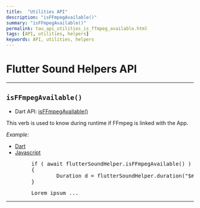 ```yaml
---
title:  "Utilities API"
description: "isFFmpegAvailable()"
summary: "isFFmpegAvailable()"
permalink: tau_api_utilities_is_ffmpeg_available.html
tags: [API, utilities, helpers]
keywords: API, utilities, helpers
---
```


# Flutter Sound Helpers API

----------------------------------------------------------------------------------------------------------------------------

## `isFFmpegAvailable()`

- Dart API: [isFFmpegAvailable()](pages/flutter-sound/api/helper/FlutterSoundHelper/isFFmpegAvailable.html)

This verb is used to know during runtime if FFmpeg is linked with the App.

*Example:*
<ul id="profileTabs" class="nav nav-tabs">
    <li class="active"><a href="#dart" data-toggle="tab">Dart</a></li>
    <li><a href="#javascript" data-toggle="tab">Javascript</a></li>
</ul>
<div class="tab-content">

<div role="tabpanel" class="tab-pane active" id="dart">

<pre>
        if ( await flutterSoundHelper.isFFmpegAvailable() )
        {
                Duration d = flutterSoundHelper.duration("$myFilePath/bar.wav");
        }
</pre>

</div>

<div role="tabpanel" class="tab-pane" id="javascript">
<pre>
        Lorem ipsum ...
</pre>
</div>

</div>

---------------------------------------------------------------------------------------------------------------------------
